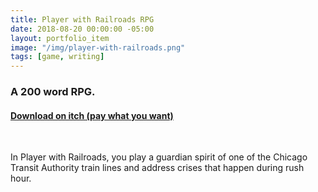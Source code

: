```yaml
---
title: Player with Railroads RPG
date: 2018-08-20 00:00:00 -05:00
layout: portfolio_item
image: "/img/player-with-railroads.png"
tags: [game, writing]
---
```


### A 200 word RPG.
#### [Download on itch (pay what you want)](https://sublimemarch.itch.io/player-with-railroads)

<br>

In Player with Railroads, you play a guardian spirit of one of the Chicago Transit Authority train lines and address crises that happen during rush hour. 